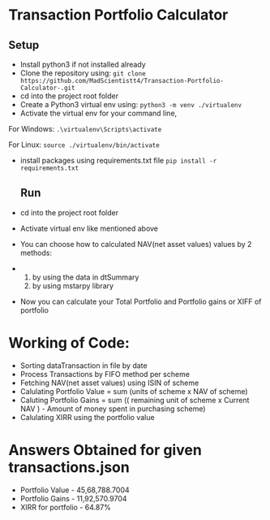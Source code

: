 # Transaction Portfolio Calculator 
## Setup
- Install python3 if not installed already
- Clone the repository using: `git clone https://github.com/MadScientistt4/Transaction-Portfolio-Calculator-.git`
- cd into the project root folder
- Create a Python3 virtual env using: `python3 -m venv ./virtualenv`
- Activate the virtual env for your command line,

For Windows:
`.\virtualenv\Scripts\activate`

For Linux:
`source ./virtualenv/bin/activate`
- install packages using requirements.txt file `pip install -r requirements.txt`
  
  ## Run
- cd into the project root folder
- Activate virtual env like mentioned above
- You can choose how to calculated NAV(net asset values) values by 2 methods:
- 1. by using the data in dtSummary
  2. by using mstarpy library
- Now you can calculate your Total Portfolio and Portfolio gains or XIFF of portfolio

# Working of Code:
- Sorting dataTransaction in file by date
- Process Transactions by FIFO method per scheme
- Fetching NAV(net asset values) using ISIN of scheme
- Calulating Portfolio Value = sum (units of scheme x NAV of scheme)
- Caluting Portfolio Gains = sum (( remaining unit of scheme x Current NAV ) - Amount of money spent in purchasing scheme)
- Calulating XIRR using the portfolio value
  
# Answers Obtained for given transactions.json
- Portfolio Value - 45,68,788.7004
- Portfolio Gains - 11,92,570.9704
- XIRR for portfolio - 64.87%
 
